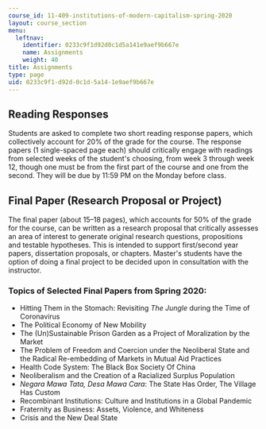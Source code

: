 ```yaml
---
course_id: 11-409-institutions-of-modern-capitalism-spring-2020
layout: course_section
menu:
  leftnav:
    identifier: 0233c9f1d92d0c1d5a141e9aef9b667e
    name: Assignments
    weight: 40
title: Assignments
type: page
uid: 0233c9f1-d92d-0c1d-5a14-1e9aef9b667e
---
```


Reading Responses
-----------------

Students are asked to complete two short reading response papers, which collectively account for 20% of the grade for the course. The response papers (1 single-spaced page each) should critically engage with readings from selected weeks of the student's choosing, from week 3 through week 12, though one must be from the first part of the course and one from the second. They will be due by 11:59 PM on the Monday before class.

Final Paper (Research Proposal or Project)
------------------------------------------

The final paper (about 15–18 pages), which accounts for 50% of the grade for the course, can be written as a research proposal that critically assesses an area of interest to generate original research questions, propositions and testable hypotheses. This is intended to support first/second year papers, dissertation proposals, or chapters. Master's students have the option of doing a final project to be decided upon in consultation with the instructor.

### Topics of Selected Final Papers from Spring 2020:

*   Hitting Them in the Stomach: Revisiting _The Jungle_ during the Time of Coronavirus
*   The Political Economy of New Mobility
*   The (Un)Sustainable Prison Garden as a Project of Moralization by the Market
*   The Problem of Freedom and Coercion under the Neoliberal State and the Radical Re-embedding of Markets in Mutual Aid Practices
*   Health Code System: The Black Box Society Of China
*   Neoliberalism and the Creation of a Racialized Surplus Population
*   _Negara Mawa Tata, Desa Mawa Cara_: The State Has Order, The Village Has Custom
*   Recombinant Institutions: Culture and Institutions in a Global Pandemic
*   Fraternity as Business: Assets, Violence, and Whiteness
*   Crisis and the New Deal State